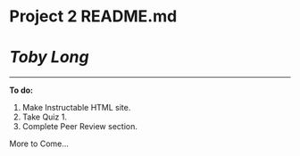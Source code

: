 # Project 2 README.md

# *Toby Long*

---

**To do:**
1. Make Instructable HTML site.
2. Take Quiz 1.
3. Complete Peer Review section.

More to Come...
